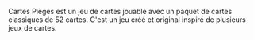 Cartes Pièges est un jeu de cartes jouable avec un paquet de cartes classiques de 52 cartes. C'est un jeu créé et original inspiré de plusieurs jeux de cartes.
